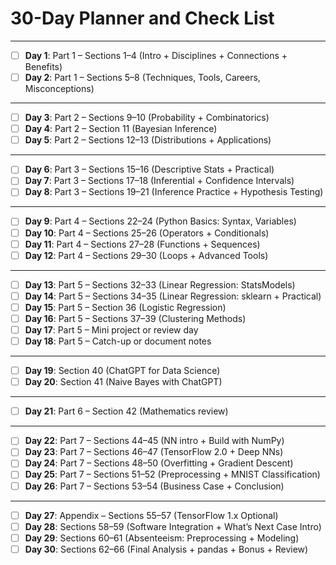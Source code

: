 # 30-Day Planner and Check List
***
- [ ] **Day 1**: Part 1 – Sections 1–4 (Intro + Disciplines + Connections + Benefits)  
- [ ] **Day 2**: Part 1 – Sections 5–8 (Techniques, Tools, Careers, Misconceptions)  
***
- [ ] **Day 3**: Part 2 – Sections 9–10 (Probability + Combinatorics)  
- [ ] **Day 4**: Part 2 – Section 11 (Bayesian Inference)  
- [ ] **Day 5**: Part 2 – Sections 12–13 (Distributions + Applications)  
***
- [ ] **Day 6**: Part 3 – Sections 15–16 (Descriptive Stats + Practical)  
- [ ] **Day 7**: Part 3 – Sections 17–18 (Inferential + Confidence Intervals)  
- [ ] **Day 8**: Part 3 – Sections 19–21 (Inference Practice + Hypothesis Testing)  
***
- [ ] **Day 9**: Part 4 – Sections 22–24 (Python Basics: Syntax, Variables)  
- [ ] **Day 10**: Part 4 – Sections 25–26 (Operators + Conditionals)  
- [ ] **Day 11**: Part 4 – Sections 27–28 (Functions + Sequences)  
- [ ] **Day 12**: Part 4 – Sections 29–30 (Loops + Advanced Tools)  
***             
- [ ] **Day 13**: Part 5 – Sections 32–33 (Linear Regression: StatsModels)  
- [ ] **Day 14**: Part 5 – Sections 34–35 (Linear Regression: sklearn + Practical)  
- [ ] **Day 15**: Part 5 – Section 36 (Logistic Regression)  
- [ ] **Day 16**: Part 5 – Sections 37–39 (Clustering Methods)  
- [ ] **Day 17**: Part 5 – Mini project or review day  
- [ ] **Day 18**: Part 5 – Catch-up or document notes  
***
- [ ] **Day 19**: Section 40 (ChatGPT for Data Science)  
- [ ] **Day 20**: Section 41 (Naive Bayes with ChatGPT)  
***
- [ ] **Day 21**: Part 6 – Section 42 (Mathematics review)  
***
- [ ] **Day 22**: Part 7 – Sections 44–45 (NN intro + Build with NumPy)  
- [ ] **Day 23**: Part 7 – Sections 46–47 (TensorFlow 2.0 + Deep NNs)  
- [ ] **Day 24**: Part 7 – Sections 48–50 (Overfitting + Gradient Descent)  
- [ ] **Day 25**: Part 7 – Sections 51–52 (Preprocessing + MNIST Classification)  
- [ ] **Day 26**: Part 7 – Sections 53–54 (Business Case + Conclusion)  
***
- [ ] **Day 27**: Appendix – Sections 55–57 (TensorFlow 1.x Optional)  
- [ ] **Day 28**: Sections 58–59 (Software Integration + What’s Next Case Intro)  
- [ ] **Day 29**: Sections 60–61 (Absenteeism: Preprocessing + Modeling)  
- [ ] **Day 30**: Sections 62–66 (Final Analysis + pandas + Bonus + Review)
